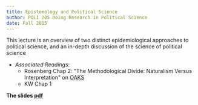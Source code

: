 ```yaml
---
title: Epistemology and Political Science
author: POLI 205 Doing Research in Political Science
date: Fall 2015
---
```


This lecture is an overview of two distinct epidemiological approaches to political science, and an in-depth discussion of the science of political science 

* _Associated Readings_:
    * Rosenberg Chap 2: "The Methodological Divide: Naturalism Versus Interpretation" on [OAKS](https://lms.cofc.edu/)
    * KW Chap 1


__The slides [pdf]({{site.url}}/poli205/slides/02-sciencePRINT.pdf)__
